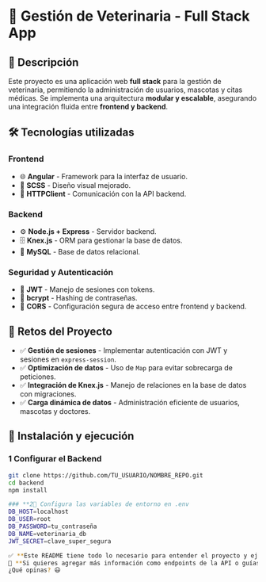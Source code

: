 # 🏥 Gestión de Veterinaria - Full Stack App

## 📌 Descripción
Este proyecto es una aplicación web **full stack** para la gestión de veterinaria, permitiendo la administración de usuarios, mascotas y citas médicas. Se implementa una arquitectura **modular y escalable**, asegurando una integración fluida entre **frontend y backend**.

## 🛠️ Tecnologías utilizadas

### **Frontend**
- 🌐 **Angular** - Framework para la interfaz de usuario.
- 🎨 **SCSS** - Diseño visual mejorado.
- 🔗 **HTTPClient** - Comunicación con la API backend.

### **Backend**
- ⚙️ **Node.js + Express** - Servidor backend.
- 🗄️ **Knex.js** - ORM para gestionar la base de datos.
- 🏬 **MySQL** - Base de datos relacional.

### **Seguridad y Autenticación**
- 🔑 **JWT** - Manejo de sesiones con tokens.
- 🔐 **bcrypt** - Hashing de contraseñas.
- 🚧 **CORS** - Configuración segura de acceso entre frontend y backend.

## 🚀 Retos del Proyecto
- ✅ **Gestión de sesiones** - Implementar autenticación con JWT y sesiones en `express-session`.
- ✅ **Optimización de datos** - Uso de `Map` para evitar sobrecarga de peticiones.
- ✅ **Integración de Knex.js** - Manejo de relaciones en la base de datos con migraciones.
- ✅ **Carga dinámica de datos** - Administración eficiente de usuarios, mascotas y doctores.

## 🔧 Instalación y ejecución

### **1 Configurar el Backend**
```sh
git clone https://github.com/TU_USUARIO/NOMBRE_REPO.git
cd backend
npm install

### **2📌 Configura las variables de entorno en .env
DB_HOST=localhost
DB_USER=root
DB_PASSWORD=tu_contraseña
DB_NAME=veterinaria_db
JWT_SECRET=clave_super_segura

✅ **Este README tiene todo lo necesario para entender el proyecto y ejecutarlo correctamente.**  
📌 **Si quieres agregar más información como endpoints de la API o guías detalladas, dime y lo ajustamos.** 🚀  
¿Qué opinas? 😃
